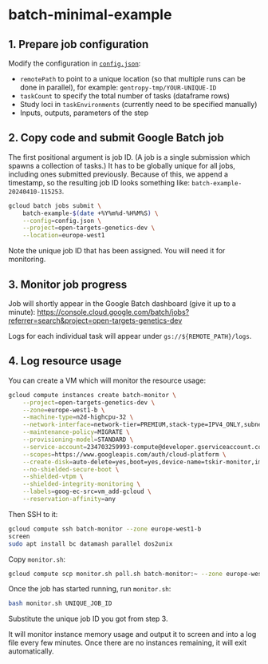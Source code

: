 # batch-minimal-example

## 1. Prepare job configuration

Modify the configuration in [`config.json`](./config.json):

- `remotePath` to point to a unique location (so that multiple runs can be done in parallel), for example: `gentropy-tmp/YOUR-UNIQUE-ID`
- `taskCount` to specify the total number of tasks (dataframe rows)
- Study loci in `taskEnvironments` (currently need to be specified manually)
- Inputs, outputs, parameters of the step

## 2. Copy code and submit Google Batch job

The first positional argument is job ID. (A job is a single submission which spawns a collection of tasks.) It has to be globally unique for all jobs, including ones submitted previously. Because of this, we append a timestamp, so the resulting job ID looks something like: `batch-example-20240410-115253`.

```bash
gcloud batch jobs submit \
    batch-example-$(date +%Y%m%d-%H%M%S) \
    --config=config.json \
    --project=open-targets-genetics-dev \
    --location=europe-west1
```

Note the unique job ID that has been assigned. You will need it for monitoring.

## 3. Monitor job progress

Job will shortly appear in the Google Batch dashboard (give it up to a minute): https://console.cloud.google.com/batch/jobs?referrer=search&project=open-targets-genetics-dev

Logs for each individual task will appear under `gs://${REMOTE_PATH}/logs`.

## 4. Log resource usage

You can create a VM which will monitor the resource usage:

```bash
gcloud compute instances create batch-monitor \
    --project=open-targets-genetics-dev \
    --zone=europe-west1-b \
    --machine-type=n2d-highcpu-32 \
    --network-interface=network-tier=PREMIUM,stack-type=IPV4_ONLY,subnet=default \
    --maintenance-policy=MIGRATE \
    --provisioning-model=STANDARD \
    --service-account=234703259993-compute@developer.gserviceaccount.com \
    --scopes=https://www.googleapis.com/auth/cloud-platform \
    --create-disk=auto-delete=yes,boot=yes,device-name=tskir-monitor,image=projects/debian-cloud/global/images/debian-12-bookworm-v20240415,mode=rw,size=500,type=projects/open-targets-genetics-dev/zones/europe-west1-b/diskTypes/pd-balanced \
    --no-shielded-secure-boot \
    --shielded-vtpm \
    --shielded-integrity-monitoring \
    --labels=goog-ec-src=vm_add-gcloud \
    --reservation-affinity=any
```

Then SSH to it:

```bash
gcloud compute ssh batch-monitor --zone europe-west1-b
screen
sudo apt install bc datamash parallel dos2unix
```

Copy `monitor.sh`:

```bash
gcloud compute scp monitor.sh poll.sh batch-monitor:~ --zone europe-west1-b
```

Once the job has started running, run `monitor.sh`:

```bash
bash monitor.sh UNIQUE_JOB_ID
```

Substitute the unique job ID you got from step 3.

It will monitor instance memory usage and output it to screen and into a log file every few minutes. Once there are no instances remaining, it will exit automatically.
